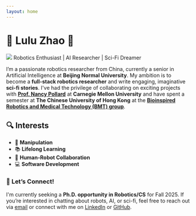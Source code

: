 ```yaml
---
layout: home
---
```


# 🌟 **Lulu Zhao** 🌟
![](https://lulubots.github.io/files/LuluBots.JPG)
Robotics Enthusiast | AI Researcher | Sci-Fi Dreamer

I’m a passionate robotics researcher from China, currently a senior in Artificial Intelligence at **Beijing Normal University**. My ambition is to become a **full-stack robotics researcher** and write engaging, imaginative **sci-fi stories**. I've had the privilege of collaborating on exciting projects with **[Prof. Nancy Pollard](http://graphics.cs.cmu.edu/nsp/index.html)** at **Carnegie Mellon University** and have spent a semester at **The Chinese University of Hong Kong** at the **[Bioinspired Robotics and Medical Technology (BMT) group](https://biomedirobotics.com/)**.


## 🔍 **Interests**  
- 🦾 **Manipulation**  
- 📚 **Lifelong Learning**  
- 🤖 **Human-Robot Collaboration**  
- 💻 **Software Development**


### 🎯 **Let’s Connect!**

I'm currently seeking a **Ph.D. opportunity in Robotics/CS** for Fall 2025. If you’re interested in chatting about robots, AI, or sci-fi, feel free to reach out via [email](hgsdrzgsds@gmail.com) or connect with me on [LinkedIn](www.linkedin.com/in/lulubotszhao) or [GitHub](https://github.com/LuluBots).

